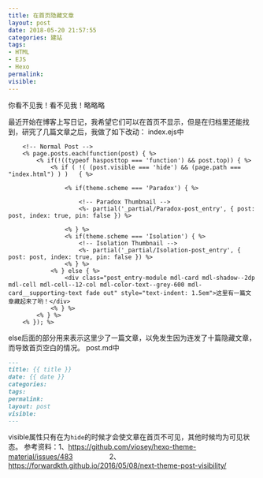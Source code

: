 ```yaml
---
title: 在首页隐藏文章
layout: post
date: 2018-05-20 21:57:55
categories: 建站
tags:
- HTML
- EJS
- Hexo
permalink:
visible:
---
```

你看不见我！看不见我！略略略
<!--More-->
最近开始在博客上写日记，我希望它们可以在首页不显示，但是在归档里还能找到，研究了几篇文章之后，我做了如下改动：
index.ejs中
```
    <!-- Normal Post -->
    <% page.posts.each(function(post) { %>
        <% if(!((typeof hasposttop === 'function') && post.top)) { %>
            <% if ( !( (post.visible === 'hide') && (page.path === "index.html") ) )   { %>
            
                <% if(theme.scheme === 'Paradox') { %>
                
                    <!-- Paradox Thumbnail -->
                    <%- partial('_partial/Paradox-post_entry', { post: post, index: true, pin: false }) %>
                
                <% } %>
                <% if(theme.scheme === 'Isolation') { %>
                    <!-- Isolation Thumbnail -->
                    <%- partial('_partial/Isolation-post_entry', { post: post, index: true, pin: false }) %>
                <% } %>
            <% } else { %>
                <div class="post_entry-module mdl-card mdl-shadow--2dp mdl-cell mdl-cell--12-col mdl-color-text--grey-600 mdl-card__supporting-text fade out" style="text-indent: 1.5em">这里有一篇文章藏起来了哟！</div>
            <% } %>
        <% } %>
    <% }); %>
```
else后面的部分用来表示这里少了一篇文章，以免发生因为连发了十篇隐藏文章，而导致首页空白的情况。
post.md中
```markdown
---
title: {{ title }}
date: {{ date }}
categories:
tags:
permalink:
layout: post
visible: 
---
```
visible属性只有在为``hide``的时候才会使文章在首页不可见，其他时候均为可见状态。
参考资料：1、<https://github.com/viosey/hexo-theme-material/issues/483>
　　　　　2、<https://forwardkth.github.io/2016/05/08/next-theme-post-visibility/>